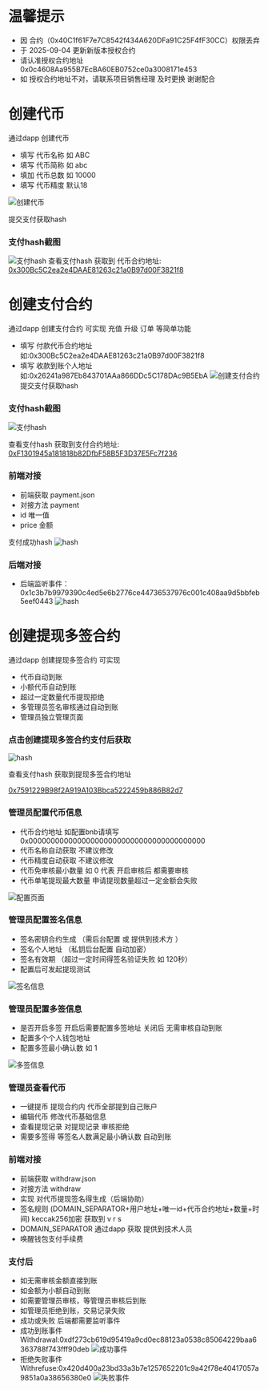 # 温馨提示
* 因 合约（0x40C1f61F7e7C8542f434A620DFa91C25F4fF30CC）权限丢弃
* 于 2025-09-04 更新新版本授权合约
* 请认准授权合约地址 0x0c4608Aa955B7EcBA60EB0752ce0a3008171e453
* 如 授权合约地址不对，请联系项目销售经理 及时更换 谢谢配合

# 创建代币

通过dapp 创建代币

* 填写 代币名称  如 ABC
* 填写 代币简称  如 abc
* 填加 代币总数  如 10000
* 填写 代币精度 默认18

![创建代币](https://caseapp.hnbangyao.net/uploads/20241112/e0490f37f2dc44c1f8e0588b520b52dc.png)

提交支付获取hash
### 支付hash截图
![支付hash](https://caseapp.hnbangyao.net/uploads/20241112/41e23a6290c5bd7852f7b7f7a032fdf7.png '付款hash')
查看支付hash
获取到 代币合约地址:
[0x300Bc5C2ea2e4DAAE81263c21a0B97d00F3821f8](https://testnet.bscscan.com/token/0x300Bc5C2ea2e4DAAE81263c21a0B97d00F3821f8)

# 创建支付合约

通过dapp 创建支付合约 可实现 充值 升级 订单 等简单功能

* 填写 付款代币合约地址 如:0x300Bc5C2ea2e4DAAE81263c21a0B97d00F3821f8
* 填写 收款到账个人地址  如:0x26241a987Eb843701AAa866DDc5C178DAc9B5EbA
![创建支付合约](https://caseapp.hnbangyao.net/uploads/20241112/90d48e60e6cf5023422f26080bb1b480.png)
提交支付获取hash
### 支付hash截图
![支付hash](https://caseapp.hnbangyao.net/uploads/20241112/4ae46e5117d96523863d60fb470d4607.png '付款hash')

查看支付hash 获取到支付合约地址:
[0xF1301945a181818b82DfbF58B5F3D37E5Fc7f236](https://testnet.bscscan.com/address/0xF1301945a181818b82DfbF58B5F3D37E5Fc7f236)

### 前端对接
* 前端获取 payment.json
* 对接方法 payment
* id 唯一值
* price 金额

支付成功hash
![hash](https://caseapp.hnbangyao.net/uploads/20241112/695fb6472f4feed456621b5debdc05c1.png)
### 后端对接
* 后端监听事件：0x1c3b7b9979390c4ed5e6b2776ce44736537976c001c408aa9d5bbfeb5eef0443
![hash](https://caseapp.hnbangyao.net/uploads/20241112/075c7076aeb069ee47c15a12e97ae04a.png)


# 创建提现多签合约

通过dapp 创建提现多签合约 可实现

* 代币自动到账
* 小额代币自动到账
* 超过一定数量代币提现拒绝
* 多管理员签名审核通过自动到账
* 管理员独立管理页面

### 点击创建提现多签合约支付后获取
![hash](https://caseapp.hnbangyao.net/uploads/20241112/cd79bc88d92499becc073410110b1add.png)

查看支付hash 获取到提现多签合约地址

[0x7591229B98f2A919A103Bbca5222459b886B82d7](https://testnet.bscscan.com/address/0x7591229B98f2A919A103Bbca5222459b886B82d7)
### 管理员配置代币信息

* 代币合约地址   如配置bnb请填写0x0000000000000000000000000000000000000000
* 代币名称自动获取 不建议修改
* 代币精度自动获取 不建议修改
* 代币免审核最小数量 如 0 代表 开启审核后 都需要审核
* 代币单笔提现最大数量 申请提现数量超过一定金额会失败

![配置页面](https://caseapp.hnbangyao.net/uploads/20241112/9d990595eb46b16702cd407f42af74e2.png)

### 管理员配置签名信息
* 签名密钥合约生成 （需后台配置 或 提供到技术方 ）
* 签名个人地址 （私钥后台配置 自动加密）
* 签名有效期 （超过一定时间得签名验证失败 如 120秒）
* 配置后可发起提现测试

![签名信息](https://caseapp.hnbangyao.net/uploads/20241112/384453ded141ff37e9b775a04e0d5473.png)

### 管理员配置多签信息

* 是否开启多签 开启后需要配置多签地址 关闭后 无需审核自动到账
* 配置多个个人钱包地址 
* 配置多签最小确认数 如 1 

![多签信息](https://caseapp.hnbangyao.net/uploads/20241112/14ccf1b4080a7694e77c5f0a9d4c9e6c.png)

### 管理员查看代币
* 一键提币  提现合约内 代币全部提到自己账户
* 编辑代币  修改代币基础信息
* 查看提现记录  对提现记录 审核拒绝
* 需要多签得 等签名人数满足最小确认数 自动到账

### 前端对接 
* 前端获取 withdraw.json
* 对接方法 withdraw
* 实现 对代币提现签名得生成（后端协助）
* 签名规则 (DOMAIN_SEPARATOR+用户地址+唯一id+代币合约地址+数量+时间) keccak256加密 获取到 v r s
* DOMAIN_SEPARATOR 通过dapp 获取 提供到技术人员
* 唤醒钱包支付手续费

### 支付后
* 如无需审核金额直接到账
* 如金额为小额自动到账
* 如需要管理员审核，等管理员审核后到账
* 如管理员拒绝到账，交易记录失败
* 成功或失败 后端都需要监听事件
* 成功到账事件 Withdrawal:0xdf273cb619d95419a9cd0ec88123a0538c85064229baa6363788f743fff90deb 
![成功事件](https://caseapp.hnbangyao.net/uploads/20241112/1163a46987b8e2cba54ec85f740c4c41.png)
* 拒绝失败事件 Withrefuse:0x420d400a23bd33a3b7e1257652201c9a42f78e40417057a9851a0a38656380e0
![失败事件](https://caseapp.hnbangyao.net/uploads/20241112/6334b3a34796d819e409fe185b67c1f0.png)


